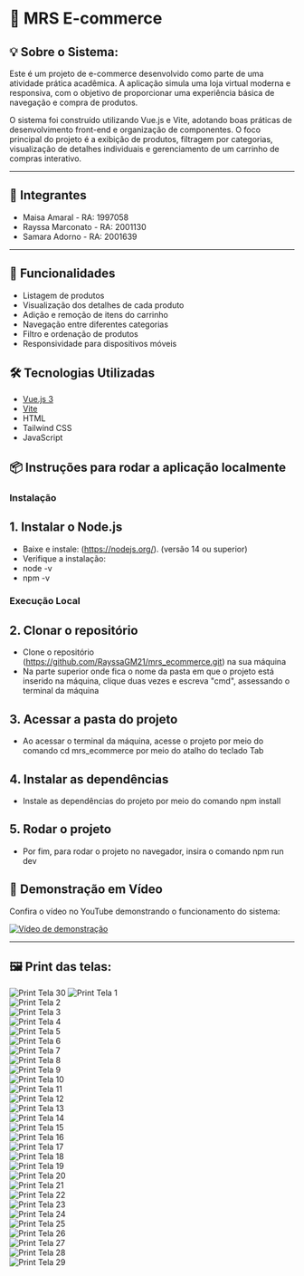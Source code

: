 # 🛒 MRS E-commerce

## 💡 Sobre o Sistema: 

Este é um projeto de e-commerce desenvolvido como parte de uma atividade prática acadêmica. A aplicação simula uma loja virtual moderna e responsiva, com o objetivo de proporcionar uma experiência básica de navegação e compra de produtos.

O sistema foi construído utilizando Vue.js e Vite, adotando boas práticas de desenvolvimento front-end e organização de componentes. O foco principal do projeto é a exibição de produtos, filtragem por categorias, visualização de detalhes individuais e gerenciamento de um carrinho de compras interativo.

---

## 👥 Integrantes

* Maisa Amaral - RA: 1997058
* Rayssa Marconato - RA: 2001130
* Samara Adorno - RA: 2001639

---

## 🚀 Funcionalidades

- Listagem de produtos
- Visualização dos detalhes de cada produto
- Adição e remoção de itens do carrinho
- Navegação entre diferentes categorias
- Filtro e ordenação de produtos
- Responsividade para dispositivos móveis

## 🛠️ Tecnologias Utilizadas

- [Vue.js 3](https://vuejs.org/)
- [Vite](https://vitejs.dev/)
- HTML
- Tailwind CSS
- JavaScript
  

## 📦 Instruções para rodar a aplicação localmente 

### Instalação  
## 1. Instalar o Node.js
- Baixe e instale: (https://nodejs.org/). (versão 14 ou superior)
- Verifique a instalação:
- node -v
- npm -v

### Execução Local
## 2. Clonar o repositório 
- Clone o repositório (https://github.com/RayssaGM21/mrs_ecommerce.git) na sua máquina
- Na parte superior onde fica o nome da pasta em que o projeto está inserido na máquina, clique duas vezes e escreva "cmd", assessando o terminal da máquina

## 3. Acessar a pasta do projeto
- Ao acessar o terminal da máquina, acesse o projeto por meio do comando cd mrs_ecommerce por meio do atalho do teclado Tab
 
## 4. Instalar as dependências
- Instale as dependências do projeto por meio do comando npm install
   
## 5. Rodar o projeto
- Por fim, para rodar o projeto no navegador, insira o comando npm run dev

## 🎥 Demonstração em Vídeo

Confira o vídeo no YouTube demonstrando o funcionamento do sistema:

[![Vídeo de demonstração](https://img.youtube.com/vi/g2iXzvxlCm0/0.jpg)](https://youtu.be/g2iXzvxlCm0)

---

## 🖼️ Print das telas:
![Print Tela 30](./src/assets/prints/30.png)
![Print Tela 1](./src/assets/prints/1.png)  
![Print Tela 2](./src/assets/prints/2.png)  
![Print Tela 3](./src/assets/prints/3.png)  
![Print Tela 4](./src/assets/prints/4.png)  
![Print Tela 5](./src/assets/prints/5.png)  
![Print Tela 6](./src/assets/prints/6.png)  
![Print Tela 7](./src/assets/prints/7.png)  
![Print Tela 8](./src/assets/prints/8.png)  
![Print Tela 9](./src/assets/prints/9.png)  
![Print Tela 10](./src/assets/prints/10.png)  
![Print Tela 11](./src/assets/prints/11.png)  
![Print Tela 12](./src/assets/prints/12.png)  
![Print Tela 13](./src/assets/prints/13.png)  
![Print Tela 14](./src/assets/prints/14.png)  
![Print Tela 15](./src/assets/prints/15.png)  
![Print Tela 16](./src/assets/prints/16.png)  
![Print Tela 17](./src/assets/prints/17.png)  
![Print Tela 18](./src/assets/prints/18.png)  
![Print Tela 19](./src/assets/prints/19.png)  
![Print Tela 20](./src/assets/prints/20.png)  
![Print Tela 21](./src/assets/prints/21.png)  
![Print Tela 22](./src/assets/prints/22.png)  
![Print Tela 23](./src/assets/prints/23.png)  
![Print Tela 24](./src/assets/prints/24.png)  
![Print Tela 25](./src/assets/prints/25.png)  
![Print Tela 26](./src/assets/prints/26.png)  
![Print Tela 27](./src/assets/prints/27.png)  
![Print Tela 28](./src/assets/prints/28.png)  
![Print Tela 29](./src/assets/prints/29.png)  


